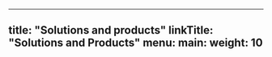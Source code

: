 
---
title: "Solutions and products"
linkTitle: "Solutions and Products"
menu:
  main:
    weight: 10
---



